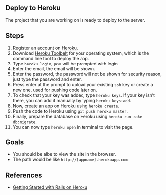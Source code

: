 ## Deploy to Heroku

The project that you are working on is ready to deploy to the server.

## Steps

1. Register an account on [Heroku](http://www.heroku.com/).
2. Download [Heroku Toolbelt](https://toolbelt.heroku.com/) for your operating system, which is the command line tool to deploy the app.
3. Type `heroku login`, you will be prompted with login.
4. Enter the email, the email will be shown.
5. Enter the password, the password will not be shown for security reason, just type the password and enter.
6. Press enter at the prompt to upload your existing `ssh` key or create a new one, used for pushing code later on.
7. To check that your key was added, type `heroku keys`. If your key isn’t there, you can add it manually by typing `heroku keys:add`.
8. Now, create an app on Heroku using `heroku create`.
9. Push the code to Heroku using `git push heroku master`.
10. Finally, prepare the database on Heroku using `heroku run rake db:migrate`.
11. You can now type `heroku open` in terminal to visit the page.

## Goals

- You should be albe to view the site in the browser.
- The path would be like `http://[appname].herokuapp.com`

## References

- [Getting Started with Rails on Heroku](https://devcenter.heroku.com/articles/getting-started-with-ruby#introduction)
